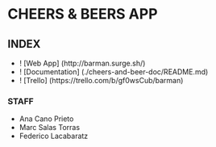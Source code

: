# CHEERS & BEERS APP

## INDEX
<ul>
    <li>! [Web App] (http://barman.surge.sh/)</li>
    <li>! [Documentation] (./cheers-and-beer-doc/README.md)</li>
    <li>! [Trello] (https://trello.com/b/gf0wsCub/barman)</li>
</ul>

### STAFF
- Ana Cano Prieto
- Marc Salas Torras
- Federico Lacabaratz

